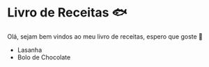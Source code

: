 # Livro de Receitas :fish:

Olá, sejam bem vindos ao meu livro de receitas, espero que goste :shallow_pan_of_food:

- Lasanha
- Bolo de Chocolate

